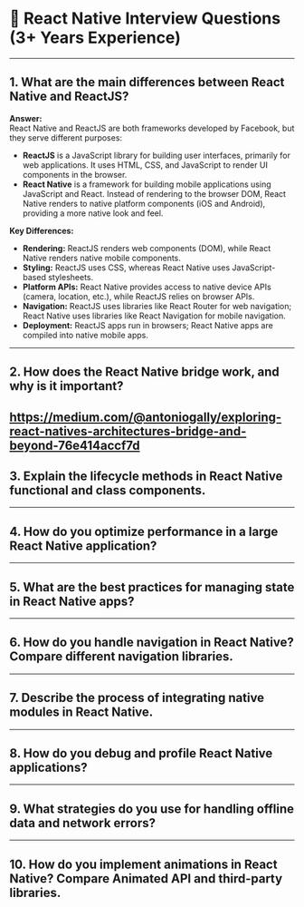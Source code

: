# 📱 React Native Interview Questions (3+ Years Experience)

---

## 1. What are the main differences between React Native and ReactJS?

**Answer:**  
React Native and ReactJS are both frameworks developed by Facebook, but they serve different purposes:

- **ReactJS** is a JavaScript library for building user interfaces, primarily for web applications. It uses HTML, CSS, and JavaScript to render UI components in the browser.
- **React Native** is a framework for building mobile applications using JavaScript and React. Instead of rendering to the browser DOM, React Native renders to native platform components (iOS and Android), providing a more native look and feel.

**Key Differences:**
- **Rendering:** ReactJS renders web components (DOM), while React Native renders native mobile components.
- **Styling:** ReactJS uses CSS, whereas React Native uses JavaScript-based stylesheets.
- **Platform APIs:** React Native provides access to native device APIs (camera, location, etc.), while ReactJS relies on browser APIs.
- **Navigation:** ReactJS uses libraries like React Router for web navigation; React Native uses libraries like React Navigation for mobile navigation.
- **Deployment:** ReactJS apps run in browsers; React Native apps are compiled into native mobile apps.

---

## 2. How does the React Native bridge work, and why is it important?
https://medium.com/@antoniogally/exploring-react-natives-architectures-bridge-and-beyond-76e414accf7d
---

## 3. Explain the lifecycle methods in React Native functional and class components.

---

## 4. How do you optimize performance in a large React Native application?

---

## 5. What are the best practices for managing state in React Native apps?

---

## 6. How do you handle navigation in React Native? Compare different navigation libraries.

---

## 7. Describe the process of integrating native modules in React Native.

---

## 8. How do you debug and profile React Native applications?

---

## 9. What strategies do you use for handling offline data and network errors?

---

## 10. How do you implement animations in React Native? Compare Animated API and third-party libraries.
